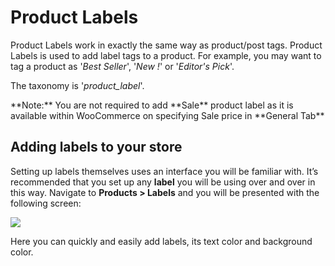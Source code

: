 # Product Labels

Product Labels work in exactly the same way as product/post tags. Product Labels is used to add label tags to a product. For example, you may want to tag a product as '*Best Seller*', '*New !*' or '*Editor's Pick*'.

The taxonomy is '*product_label*'.

<div class="alert alert-warning">**Note:** You are not required to add **Sale** product label as it is available within WooCommerce on specifying Sale price in **General Tab**</div>

## Adding labels to your store

Setting up labels themselves uses an interface you will be familiar with. It’s recommended that you set up any **label** you will be using over and over in this way. Navigate to **Products > Labels** and you will be presented with the following screen:

![](http://transvelo.github.io/mediacenter/docs/assets/images/labels-screen.png)

Here you can quickly and easily add labels, its text color and background color.


